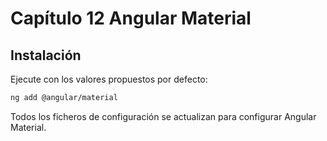 # Capítulo 12 Angular Material

## Instalación

Ejecute con los valores propuestos por defecto:

```bash
ng add @angular/material
```

Todos los ficheros de configuración se actualizan para configurar Angular Material.